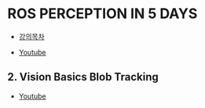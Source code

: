 # ROS PERCEPTION IN 5 DAYS

- [강의목차](https://www.robotigniteacademy.com/en/course/ros-perception-in-5-days/details/)

- [Youtube](https://www.youtube.com/watch?v=49eNObyWjzg&list=PLK0b4e05LnzZ73iWczaQfsm3h8lP7JT33)

##

## 2. Vision Basics Blob Tracking

- [Youtube](https://www.youtube.com/watch?v=ukGa74saFfM)